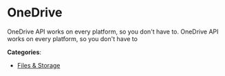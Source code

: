 # OneDrive

OneDrive API works on every platform, so you don't have to. OneDrive API works on every platform, so you don't have to

**Categories**:

- [Files & Storage](https://github/apis-list/apis-list#files-and-storage)



